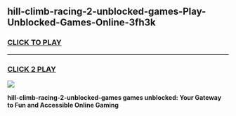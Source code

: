
## hill-climb-racing-2-unblocked-games-Play-Unblocked-Games-Online-3fh3k
<h3>
<a href="https://premium76.site?title=hill-climb-racing-2-unblocked-games&ref=24A">CLICK TO PLAY</a></h3>
<hr>

<h3>
<a href="https://premium76.site?title=hill-climb-racing-2-unblocked-games&ref=24A">CLICK 2 PLAY</a>
  
</h3>

<a href="https://premium76.site?title=hill-climb-racing-2-unblocked-games&ref=24A"><img src="https://clearcache.store/games.png"></a>


**hill-climb-racing-2-unblocked-games games unblocked: Your Gateway to Fun and Accessible Online Gaming**
